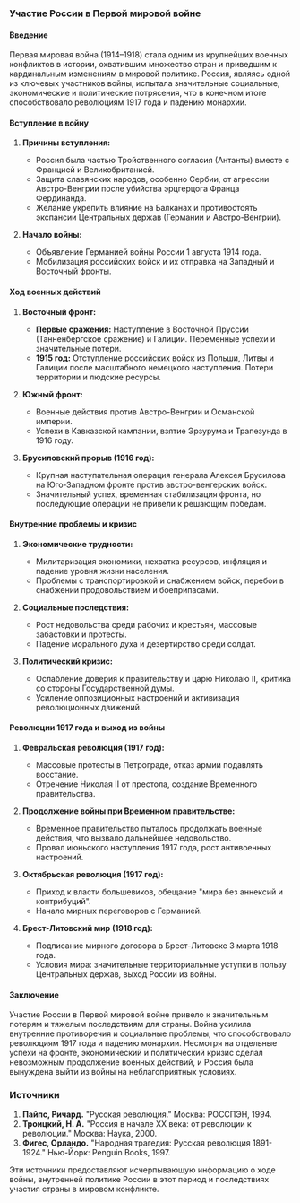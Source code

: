 ### Участие России в Первой мировой войне

#### Введение

Первая мировая война (1914–1918) стала одним из крупнейших военных конфликтов в истории, охватившим множество стран и приведшим к кардинальным изменениям в мировой политике. Россия, являясь одной из ключевых участников войны, испытала значительные социальные, экономические и политические потрясения, что в конечном итоге способствовало революциям 1917 года и падению монархии.

#### Вступление в войну

1. **Причины вступления:**
   - Россия была частью Тройственного согласия (Антанты) вместе с Францией и Великобританией.
   - Защита славянских народов, особенно Сербии, от агрессии Австро-Венгрии после убийства эрцгерцога Франца Фердинанда.
   - Желание укрепить влияние на Балканах и противостоять экспансии Центральных держав (Германии и Австро-Венгрии).

2. **Начало войны:**
   - Объявление Германией войны России 1 августа 1914 года.
   - Мобилизация российских войск и их отправка на Западный и Восточный фронты.

#### Ход военных действий

1. **Восточный фронт:**
   - **Первые сражения:** Наступление в Восточной Пруссии (Танненбергское сражение) и Галиции. Переменные успехи и значительные потери.
   - **1915 год:** Отступление российских войск из Польши, Литвы и Галиции после масштабного немецкого наступления. Потери территории и людские ресурсы.

2. **Южный фронт:**
   - Военные действия против Австро-Венгрии и Османской империи.
   - Успехи в Кавказской кампании, взятие Эрзурума и Трапезунда в 1916 году.

3. **Брусиловский прорыв (1916 год):**
   - Крупная наступательная операция генерала Алексея Брусилова на Юго-Западном фронте против австро-венгерских войск.
   - Значительный успех, временная стабилизация фронта, но последующие операции не привели к решающим победам.

#### Внутренние проблемы и кризис

1. **Экономические трудности:**
   - Милитаризация экономики, нехватка ресурсов, инфляция и падение уровня жизни населения.
   - Проблемы с транспортировкой и снабжением войск, перебои в снабжении продовольствием и боеприпасами.

2. **Социальные последствия:**
   - Рост недовольства среди рабочих и крестьян, массовые забастовки и протесты.
   - Падение морального духа и дезертирство среди солдат.

3. **Политический кризис:**
   - Ослабление доверия к правительству и царю Николаю II, критика со стороны Государственной думы.
   - Усиление оппозиционных настроений и активизация революционных движений.

#### Революции 1917 года и выход из войны

1. **Февральская революция (1917 год):**
   - Массовые протесты в Петрограде, отказ армии подавлять восстание.
   - Отречение Николая II от престола, создание Временного правительства.

2. **Продолжение войны при Временном правительстве:**
   - Временное правительство пыталось продолжать военные действия, что вызвало дальнейшее недовольство.
   - Провал июньского наступления 1917 года, рост антивоенных настроений.

3. **Октябрьская революция (1917 год):**
   - Приход к власти большевиков, обещание "мира без аннексий и контрибуций".
   - Начало мирных переговоров с Германией.

4. **Брест-Литовский мир (1918 год):**
   - Подписание мирного договора в Брест-Литовске 3 марта 1918 года.
   - Условия мира: значительные территориальные уступки в пользу Центральных держав, выход России из войны.

#### Заключение

Участие России в Первой мировой войне привело к значительным потерям и тяжелым последствиям для страны. Война усилила внутренние противоречия и социальные проблемы, что способствовало революциям 1917 года и падению монархии. Несмотря на отдельные успехи на фронте, экономический и политический кризис сделал невозможным продолжение военных действий, и Россия была вынуждена выйти из войны на неблагоприятных условиях.

### Источники

1. **Пайпс, Ричард.** "Русская революция." Москва: РОССПЭН, 1994.
2. **Троицкий, Н. А.** "Россия в начале XX века: от революции к революции." Москва: Наука, 2000.
3. **Фигес, Орландо.** "Народная трагедия: Русская революция 1891-1924." Нью-Йорк: Penguin Books, 1997.

Эти источники предоставляют исчерпывающую информацию о ходе войны, внутренней политике России в этот период и последствиях участия страны в мировом конфликте.